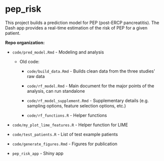 # pep_risk

This project builds a prediction model for PEP (post-ERCP pancreatitis). The Dash app provides a real-time estimation of the risk of PEP for a given patient.

**Repo organization:**

* `code/pred_model.Rmd` - Modeling and analysis
  
  * Old code:
    
    * `code/build_data.Rmd` - Builds clean data from the three studies' raw data
    
    * `code/rf_model.Rmd` - Main document for the major points of the analysis, can run standalone
    
    * `code/rf_model_supplement.Rmd` - Supplementary details (e.g. sampling options, feature selection options, etc.)
    
    * `code/rf_functions.R` - Helper functions

* `code/my_plot_lime_features.R` - Helper function for LIME

* `code/test_patients.R` - List of test example patients

* `code/generate_figures.Rmd` - Figures for publication

* `pep_risk_app` - Shiny app
